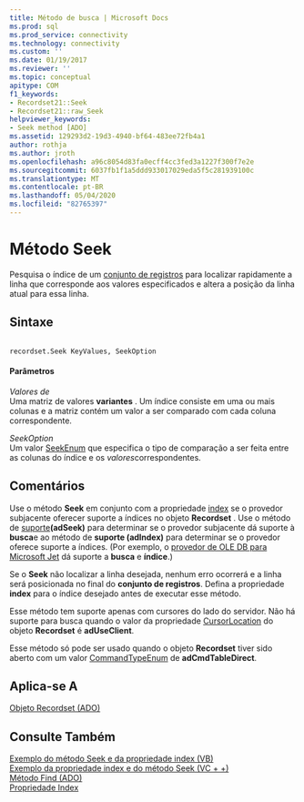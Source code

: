 ```yaml
---
title: Método de busca | Microsoft Docs
ms.prod: sql
ms.prod_service: connectivity
ms.technology: connectivity
ms.custom: ''
ms.date: 01/19/2017
ms.reviewer: ''
ms.topic: conceptual
apitype: COM
f1_keywords:
- Recordset21::Seek
- Recordset21::raw_Seek
helpviewer_keywords:
- Seek method [ADO]
ms.assetid: 129293d2-19d3-4940-bf64-483ee72fb4a1
author: rothja
ms.author: jroth
ms.openlocfilehash: a96c8054d83fa0ecff4cc3fed3a1227f300f7e2e
ms.sourcegitcommit: 6037fb1f1a5ddd933017029eda5f5c281939100c
ms.translationtype: MT
ms.contentlocale: pt-BR
ms.lasthandoff: 05/04/2020
ms.locfileid: "82765397"
---
```

# <a name="seek-method"></a>Método Seek
Pesquisa o índice de um [conjunto de registros](../../../ado/reference/ado-api/recordset-object-ado.md) para localizar rapidamente a linha que corresponde aos valores especificados e altera a posição da linha atual para essa linha.  
  
## <a name="syntax"></a>Sintaxe  
  
```  
  
recordset.Seek KeyValues, SeekOption  
```  
  
#### <a name="parameters"></a>Parâmetros  
 *Valores de*  
 Uma matriz de valores **variantes** . Um índice consiste em uma ou mais colunas e a matriz contém um valor a ser comparado com cada coluna correspondente.  
  
 *SeekOption*  
 Um valor [SeekEnum](../../../ado/reference/ado-api/seekenum.md) que especifica o tipo de comparação a ser feita entre as colunas do índice e os *valores*correspondentes.  
  
## <a name="remarks"></a>Comentários  
 Use o método **Seek** em conjunto com a propriedade [index](../../../ado/reference/ado-api/index-property.md) se o provedor subjacente oferecer suporte a índices no objeto **Recordset** . Use o método de [suporte](../../../ado/reference/ado-api/supports-method.md)**(adSeek)** para determinar se o provedor subjacente dá suporte à **busca**e ao método de **suporte (adIndex)** para determinar se o provedor oferece suporte a índices. (Por exemplo, o [provedor de OLE DB para Microsoft Jet](../../../ado/guide/appendixes/microsoft-ole-db-provider-for-microsoft-jet.md) dá suporte a **busca** e **índice**.)  
  
 Se o **Seek** não localizar a linha desejada, nenhum erro ocorrerá e a linha será posicionada no final do **conjunto de registros**. Defina a propriedade **index** para o índice desejado antes de executar esse método.  
  
 Esse método tem suporte apenas com cursores do lado do servidor. Não há suporte para busca quando o valor da propriedade [CursorLocation](../../../ado/reference/ado-api/cursorlocation-property-ado.md) do objeto **Recordset** é **adUseClient**.  
  
 Esse método só pode ser usado quando o objeto **Recordset** tiver sido aberto com um valor [CommandTypeEnum](../../../ado/reference/ado-api/commandtypeenum.md) de **adCmdTableDirect**.  
  
## <a name="applies-to"></a>Aplica-se A  
 [Objeto Recordset (ADO)](../../../ado/reference/ado-api/recordset-object-ado.md)  
  
## <a name="see-also"></a>Consulte Também  
 [Exemplo do método Seek e da propriedade index (VB)](../../../ado/reference/ado-api/seek-method-and-index-property-example-vb.md)   
 [Exemplo da propriedade index e do método Seek (VC + +)](../../../ado/reference/ado-api/seek-method-and-index-property-example-vc.md)   
 [Método Find (ADO)](../../../ado/reference/ado-api/find-method-ado.md)   
 [Propriedade Index](../../../ado/reference/ado-api/index-property.md)
